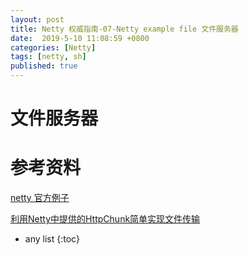 ```yaml
---
layout: post
title: Netty 权威指南-07-Netty example file 文件服务器
date:  2019-5-10 11:08:59 +0800
categories: [Netty]
tags: [netty, sh]
published: true
---
```


# 文件服务器



# 参考资料

[netty 官方例子](https://netty.io/4.1/xref/io/netty/example/http/file/package-summary.html)

[利用Netty中提供的HttpChunk简单实现文件传输](http://www.west999.com/cms/wiki/code/2018-07-20/36526.html)

* any list
{:toc}